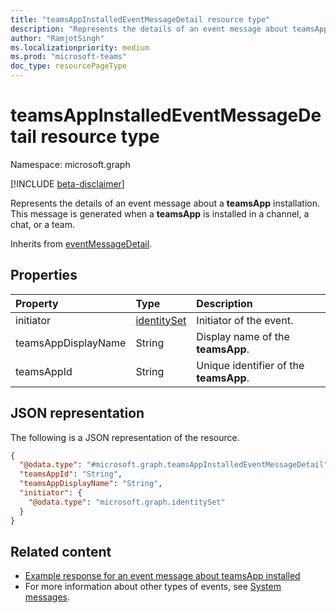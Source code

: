 ```yaml
---
title: "teamsAppInstalledEventMessageDetail resource type"
description: "Represents the details of an event message about teamsApp installed."
author: "RamjotSingh"
ms.localizationpriority: medium
ms.prod: "microsoft-teams"
doc_type: resourcePageType
---
```


# teamsAppInstalledEventMessageDetail resource type

Namespace: microsoft.graph

[!INCLUDE [beta-disclaimer](../../includes/beta-disclaimer.md)]

Represents the details of an event message about a **teamsApp** installation.
This message is generated when a **teamsApp** is installed in a channel, a chat, or a team.


Inherits from [eventMessageDetail](../resources/eventmessagedetail.md).

## Properties
|Property|Type|Description|
|:---|:---|:---|
|initiator|[identitySet](../resources/identityset.md)|Initiator of the event.|
|teamsAppDisplayName|String|Display name of the **teamsApp**.|
|teamsAppId|String|Unique identifier of the **teamsApp**.|

## JSON representation
The following is a JSON representation of the resource.
<!-- {
  "blockType": "resource",
  "@odata.type": "microsoft.graph.teamsAppInstalledEventMessageDetail",
  "baseType": "microsoft.graph.eventMessageDetail"
}
-->
``` json
{
  "@odata.type": "#microsoft.graph.teamsAppInstalledEventMessageDetail",
  "teamsAppId": "String",
  "teamsAppDisplayName": "String",
  "initiator": {
    "@odata.type": "microsoft.graph.identitySet"
  }
}
```


## Related content
- [Example response for an event message about teamsApp installed](/graph/system-messages/#teams-app-installed)
- For more information about other types of events, see [System messages](/graph/system-messages).
